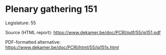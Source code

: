 # Plenary gathering 151

Legislature: 55

Source (HTML report): https://www.dekamer.be/doc/PCRI/pdf/55/ip151.pdf

PDF-formatted alternative: https://www.dekamer.be/doc/PCRI/html/55/ip151x.html

